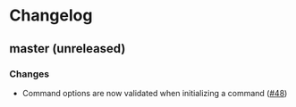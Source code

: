 # Changelog

## master (unreleased)

### Changes

- Command options are now validated when initializing a command ([#48](https://github.com/skroutz/cogy/issues/48))
